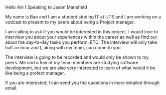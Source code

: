 Hello Am I Speaking to Jason Mansfield

My name is Bao and I am a student studing IT at UTS and I am working on a vodcast to present to my peers about being a Project manager.

I am calling to ask if you would be interested in this project.
I would love to interview you about your experiences within the career as well as find out about the day-to-day tasks you perform. ETC. The interview will only take half an hour and I, along with my team, can come to you.

The interview is going to be recorded and would only be shown to my peers. Me and a few of my team members are studying software development, but we are also very interested to learn of what would it be like being a profect manager.

If you are interested, I can send you the questions in more detailed through email.
